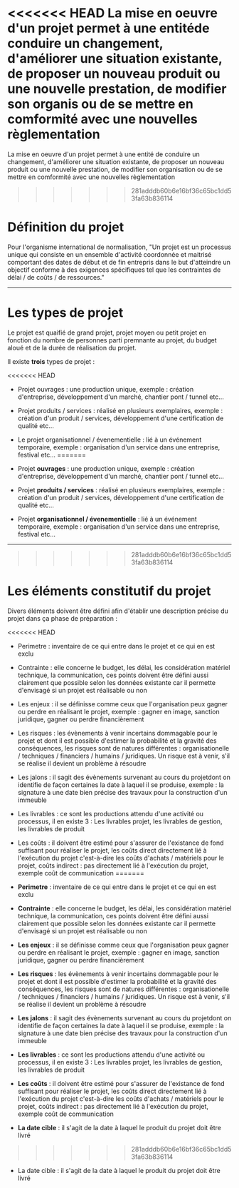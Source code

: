 <<<<<<< HEAD
La mise en oeuvre d'un projet permet à une entitéde conduire un changement, d'améliorer une situation existante, de proposer un nouveau produit ou une nouvelle prestation, de modifier son organis ou de se mettre en comformité avec une nouvelles règlementation
=======
La mise en oeuvre d'un projet permet à une entité de conduire un changement, d'améliorer une situation existante, de proposer un nouveau produit ou une nouvelle prestation, de modifier son organisation ou de se mettre en comformité avec une nouvelles règlementation
>>>>>>> 281adddb60b6e16bf36c65bc1dd53fa63b836114

# Définition du projet

Pour l'organisme international de normalisation, "Un projet est un processus unique qui consiste en un ensemble d'activité coordonnée et maitrisé comportant des dates de début et de fin entrepris dans le but d'atteindre un objectif conforme à des exigences spécifiques tel que les contraintes de délai / de coûts / de ressources."

------------------------------------------

# Les types de projet

Le projet est quaifié de grand projet, projet moyen ou petit projet en fonction du nombre de personnes parti premnante au projet, du budget aloué et de la durée de réalisation du projet.

Il existe **trois** types de projet :

<<<<<<< HEAD
* Projet ouvrages : une production unique, exemple : création d'entreprise, développement d'un marché, chantier pont / tunnel etc...

* Projet produits / services : réalisé en plusieurs exemplaires, exemple : création d'un produit / services, développement d'une certification de qualité etc...

* Le projet organisationnel / évenementielle : lié à un événement temporaire, exemple : organisation d'un service dans une entreprise, festival etc...
=======
* Projet **ouvrages** : une production unique, exemple : création d'entreprise, développement d'un marché, chantier pont / tunnel etc...

* Projet **produits / services** : réalisé en plusieurs exemplaires, exemple : création d'un produit / services, développement d'une certification de qualité etc...

* Projet **organisationnel / évenementielle** : lié à un événement temporaire, exemple : organisation d'un service dans une entreprise, festival etc...

--------------------------------------------
>>>>>>> 281adddb60b6e16bf36c65bc1dd53fa63b836114

# Les éléments constitutif du projet 

Divers éléments doivent être défini afin d'établir une description précise du projet dans ça phase de préparation :

<<<<<<< HEAD
* Perimetre : inventaire de ce qui entre dans le projet et ce qui en est exclu

* Contrainte : elle concerne le budget, les délai, les considération matériel technique, la communication, ces points doivent être défini aussi clairement que possible selon les données existante car il permette d'envisagé si un projet est réalisable ou non

* Les enjeux : il se définisse comme ceux que l'organisation peux gagner ou perdre en réalisant le projet, exemple : gagner en image, sanction juridique, gagner ou perdre financièrement

* Les risques : les évènements à venir incertains dommagable pour le projet et dont il est possible d'estimer la probabilité et la gravité des conséquences, les risques sont de natures différentes : organisationelle / techniques / financiers / humains / juridiques. Un risque est à venir, s'il se réalise il devient un problème à résoudre

* Les jalons : il sagit des évènements survenant au cours du projetdont on identifie de façon certaines la date à laquel il se produise, exemple : la signature à une date bien précise des travaux pour la construction d'un immeuble

* Les livrables : ce sont les productions attendu d'une activité ou processus, il en existe 3 : Les livrables projet, les livrables de gestion, les livrables de produit

* Les coûts : il doivent être estimé pour s'assurer de l'existance de fond suffisant pour réaliser le projet, les coûts direct directement lié à l'exécution du projet c'est-à-dire les coûts d'achats / matériels pour le projet, coûts indirect : pas directement lié à l'exécution du projet, exemple coût de communication
=======
* **Perimetre** : inventaire de ce qui entre dans le projet et ce qui en est exclu

* **Contrainte** : elle concerne le budget, les délai, les considération matériel technique, la communication, ces points doivent être défini aussi clairement que possible selon les données existante car
	  il permette d'envisagé si un projet est réalisable ou non

* **Les enjeux** : il se définisse comme ceux que l'organisation peux gagner ou perdre en réalisant le projet, exemple : gagner en image, sanction juridique, gagner ou perdre financièrement

* **Les risques** : les évènements à venir incertains dommagable pour le projet et dont il est possible d'estimer la probabilité et la gravité des conséquences, les risques sont de natures différentes : organisationelle / techniques / financiers / humains / juridiques. Un risque est à venir, s'il se réalise il devient un problème à résoudre

* **Les jalons** : il sagit des évènements survenant au cours du projetdont on identifie de façon certaines la date à laquel il se produise, exemple : la signature à une date bien précise des travaux pour la construction d'un immeuble

* **Les livrables** : ce sont les productions attendu d'une activité ou processus, il en existe 3 : Les livrables projet, les livrables de gestion, les livrables de produit

* **Les coûts** : il doivent être estimé pour s'assurer de l'existance de fond suffisant pour réaliser le projet, les coûts direct directement lié à l'exécution du projet c'est-à-dire les coûts d'achats / matériels pour le projet, coûts indirect : pas directement lié à l'exécution du projet, exemple coût de communication

* **La date cible** : il s'agit de la date à laquel le produit du projet doit être livré
>>>>>>> 281adddb60b6e16bf36c65bc1dd53fa63b836114

* La date cible : il s'agit de la date à laquel le produit du projet doit être livré
